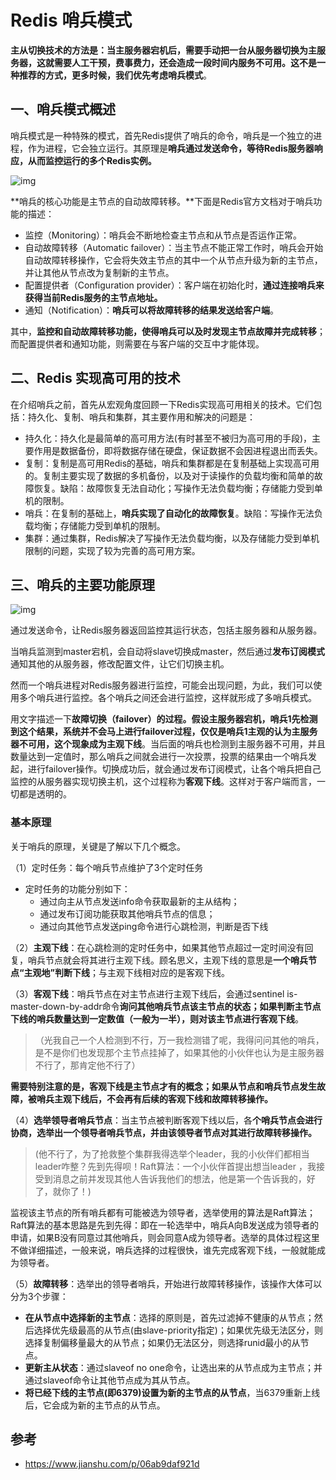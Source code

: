 

# Redis 哨兵模式

**主从切换技术的方法是：当主服务器宕机后，需要手动把一台从服务器切换为主服务器，这就需要人工干预，费事费力，还会造成一段时间内服务不可用。**这不是一种推荐的方式，更多时候，我们优先考虑**哨兵模式**。



## 一、哨兵模式概述

哨兵模式是一种特殊的模式，首先Redis提供了哨兵的命令，哨兵是一个独立的进程，作为进程，它会独立运行。其原理是**哨兵通过发送命令，等待Redis服务器响应，从而监控运行的多个Redis实例。**

![img](https:////upload-images.jianshu.io/upload_images/11320039-57a77ca2757d0924.png?imageMogr2/auto-orient/strip|imageView2/2/w/507/format/webp)



**哨兵的核心功能是主节点的自动故障转移。**下面是Redis官方文档对于哨兵功能的描述：

- 监控（Monitoring）：哨兵会不断地检查主节点和从节点是否运作正常。
- 自动故障转移（Automatic failover）：当主节点不能正常工作时，哨兵会开始自动故障转移操作，它会将失效主节点的其中一个从节点升级为新的主节点，并让其他从节点改为复制新的主节点。
- 配置提供者（Configuration provider）：客户端在初始化时，**通过连接哨兵来获得当前Redis服务的主节点地址。**
- 通知（Notification）：**哨兵可以将故障转移的结果发送给客户端**。

其中，**监控和自动故障转移功能，使得哨兵可以及时发现主节点故障并完成转移**；而配置提供者和通知功能，则需要在与客户端的交互中才能体现。



## 二、Redis 实现高可用的技术

在介绍哨兵之前，首先从宏观角度回顾一下Redis实现高可用相关的技术。它们包括：持久化、复制、哨兵和集群，其主要作用和解决的问题是：

- 持久化：持久化是最简单的高可用方法(有时甚至不被归为高可用的手段)，主要作用是数据备份，即将数据存储在硬盘，保证数据不会因进程退出而丢失。
- 复制：复制是高可用Redis的基础，哨兵和集群都是在复制基础上实现高可用的。复制主要实现了数据的多机备份，以及对于读操作的负载均衡和简单的故障恢复。缺陷：故障恢复无法自动化；写操作无法负载均衡；存储能力受到单机的限制。
- 哨兵：在复制的基础上，**哨兵实现了自动化的故障恢复**。缺陷：写操作无法负载均衡；存储能力受到单机的限制。
- 集群：通过集群，Redis解决了写操作无法负载均衡，以及存储能力受到单机限制的问题，实现了较为完善的高可用方案。



## 三、哨兵的主要功能原理

![img](E:\研究生学习\Work\技术笔记\Redis哨兵.assets\1174710-20180908182924632-1069251418.png)



通过发送命令，让Redis服务器返回监控其运行状态，包括主服务器和从服务器。

当哨兵监测到master宕机，会自动将slave切换成master，然后通过**发布订阅模式**通知其他的从服务器，修改配置文件，让它们切换主机。

然而一个哨兵进程对Redis服务器进行监控，可能会出现问题，为此，我们可以使用多个哨兵进行监控。各个哨兵之间还会进行监控，这样就形成了多哨兵模式。

用文字描述一下**故障切换（failover）**的过程。假设主服务器宕机，哨兵1先检测到这个结果，系统并不会马上进行failover过程，仅仅是哨兵1主观的认为主服务器不可用，这个现象成为**主观下线**。当后面的哨兵也检测到主服务器不可用，并且数量达到一定值时，那么哨兵之间就会进行一次投票，投票的结果由一个哨兵发起，进行failover操作。切换成功后，就会通过发布订阅模式，让各个哨兵把自己监控的从服务器实现切换主机，这个过程称为**客观下线**。这样对于客户端而言，一切都是透明的。

### 基本原理

关于哨兵的原理，关键是了解以下几个概念。

（1）定时任务：每个哨兵节点维护了3个定时任务

* 定时任务的功能分别如下：
  * 通过向主从节点发送info命令获取最新的主从结构；
  * 通过发布订阅功能获取其他哨兵节点的信息；
  * 通过向其他节点发送ping命令进行心跳检测，判断是否下线

（2）**主观下线**：在心跳检测的定时任务中，如果其他节点超过一定时间没有回复，哨兵节点就会将其进行主观下线。顾名思义，主观下线的意思是**一个哨兵节点“主观地”判断下线**；与主观下线相对应的是客观下线。

（3）**客观下线**：哨兵节点在对主节点进行主观下线后，会通过sentinel is-master-down-by-addr命令**询问其他哨兵节点该主节点的状态；如果判断主节点下线的哨兵数量达到一定数值（一般为一半），则对该主节点进行客观下线**。

> （光我自己一个人检测到不行，万一我检测错了呢，我得问问其他的哨兵，是不是你们也发现那个主节点挂掉了，如果其他的小伙伴也认为是主服务器不行了，那肯定他不行了）

**需要特别注意的是，客观下线是主节点才有的概念；如果从节点和哨兵节点发生故障，被哨兵主观下线后，不会再有后续的客观下线和故障转移操作。**

（4）**选举领导者哨兵节点**：当主节点被判断客观下线以后，各**个哨兵节点会进行协商，选举出一个领导者哨兵节点，并由该领导者节点对其进行故障转移操作。**

> (他不行了，为了抢救整个集群我得选举个leader，我的小伙伴们都相当leader咋整？先到先得呗！Raft算法：一个小伙伴首提出想当leader ，我接受到消息之前并发现其他人告诉我他们的想法，他是第一个告诉我的，好了，就你了！) 

监视该主节点的所有哨兵都有可能被选为领导者，选举使用的算法是Raft算法；Raft算法的基本思路是先到先得：即在一轮选举中，哨兵A向B发送成为领导者的申请，如果B没有同意过其他哨兵，则会同意A成为领导者。选举的具体过程这里不做详细描述，一般来说，哨兵选择的过程很快，谁先完成客观下线，一般就能成为领导者。

（5）**故障转移**：选举出的领导者哨兵，开始进行故障转移操作，该操作大体可以分为3个步骤：

- **在从节点中选择新的主节点**：选择的原则是，首先过滤掉不健康的从节点；然后选择优先级最高的从节点(由slave-priority指定)；如果优先级无法区分，则选择复制偏移量最大的从节点；如果仍无法区分，则选择runid最小的从节点。
- **更新主从状态**：通过slaveof no one命令，让选出来的从节点成为主节点；并通过slaveof命令让其他节点成为其从节点。
- **将已经下线的主节点(即6379)设置为新的主节点的从节点**，当6379重新上线后，它会成为新的主节点的从节点。



## 参考

* https://www.jianshu.com/p/06ab9daf921d
  